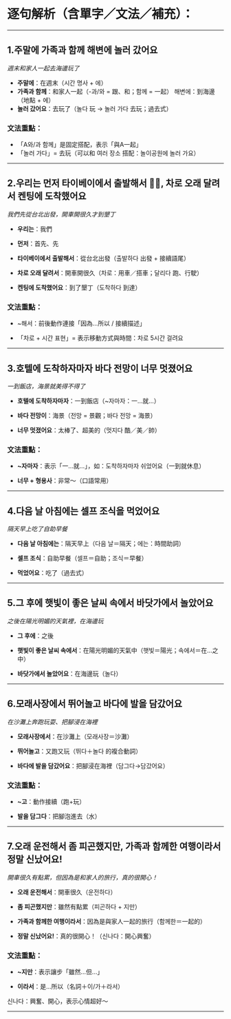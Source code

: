 # 逐句解析（含單字／文法／補充）：

---

## 1.주말에 가족과 함께 해변에 놀러 갔어요
*週末和家人一起去海邊玩了*

- **주말에**：在週末（시간 명사 + 에）
- **가족과 함께**：和家人一起（-과/와 = 跟、和；함께 = 一起）
해변에：到海邊（地點 + 에）
- **놀러 갔어요**：去玩了（놀다 玩 → 놀러 가다 去玩；過去式）

### 文法重點：

- 「A와/과 함께」是固定搭配，表示「與A一起」
- 「놀러 가다」= 去玩（可以和 여러 장소 搭配：놀이공원에 놀러 가요）

---

## 2.우리는 먼저 타이베이에서 출발해서 🚗💨, 차로 오래 달려서 켄팅에 도착했어요
*我們先從台北出發，開車開很久才到墾丁*

- **우리는**：我們

- **먼저**：首先、先

- **타이베이에서 출발해서**：從台北出發（출발하다 出發 + 接續語尾）

- **차로 오래 달려서**：開車開很久（차로：用車／搭車；달리다 跑、行駛）

- **켄팅에 도착했어요**：到了墾丁（도착하다 到達）


### 文法重點：

- ~해서：前後動作連接「因為…所以 / 接續描述」

- 「차로 + 시간 표현」= 表示移動方式與時間：차로 5시간 걸려요

---

## 3.호텔에 도착하자마자 바다 전망이 너무 멋졌어요
*一到飯店，海景就美得不得了*

- **호텔에 도착하자마자**：一到飯店（~자마자：一…就…）

- **바다 전망이**：海景（전망 = 景觀；바다 전망 = 海景）

- **너무 멋졌어요**：太棒了、超美的（멋지다 酷／美／帥）

### 文法重點：

- **~자마자**：表示「一…就…」，如：도착하자마자 쉬었어요（一到就休息）

- **너무 + 형용사**：非常～（口語常用）

---

## 4.다음 날 아침에는 셀프 조식을 먹었어요
*隔天早上吃了自助早餐*

- **다음 날 아침에는**：隔天早上（다음 날＝隔天；에는：時間助詞）

- **셀프 조식**：自助早餐（셀프＝自助；조식＝早餐）

- **먹었어요**：吃了（過去式）

---

## 5.그 후에 햇빛이 좋은 날씨 속에서 바닷가에서 놀았어요
*之後在陽光明媚的天氣裡，在海邊玩*

- **그 후에**：之後

- **햇빛이 좋은 날씨 속에서**：在陽光明媚的天氣中（햇빛＝陽光；속에서＝在…之中）

- **바닷가에서 놀았어요**：在海邊玩（놀다）

---

## 6.모래사장에서 뛰어놀고 바다에 발을 담갔어요
*在沙灘上奔跑玩耍、把腳浸在海裡*

- **모래사장에서**：在沙灘上（모래사장＝沙灘）

- **뛰어놀고**：又跑又玩（뛰다＋놀다 的複合動詞）

- **바다에 발을 담갔어요**：把腳浸在海裡（담그다→담갔어요）

### 文法重點：

- **~고**：動作接續（跑+玩）

- **발을 담그다**：把腳泡進去（水）

---

## 7.오래 운전해서 좀 피곤했지만, 가족과 함께한 여행이라서 정말 신났어요!
*開車很久有點累，但因為是和家人的旅行，真的很開心！*

- **오래 운전해서**：開車很久（운전하다）

- **좀 피곤했지만**：雖然有點累（피곤하다 + 지만）

- **가족과 함께한 여행이라서**：因為是與家人一起的旅行（함께한＝一起的）

- **정말 신났어요!**：真的很開心！（신나다：開心興奮）


### 文法重點：

- **~지만**：表示讓步「雖然…但…」

- **이라서**：是…所以（名詞＋이/가＋라서）

신나다：興奮、開心，表示心情超好～



---


